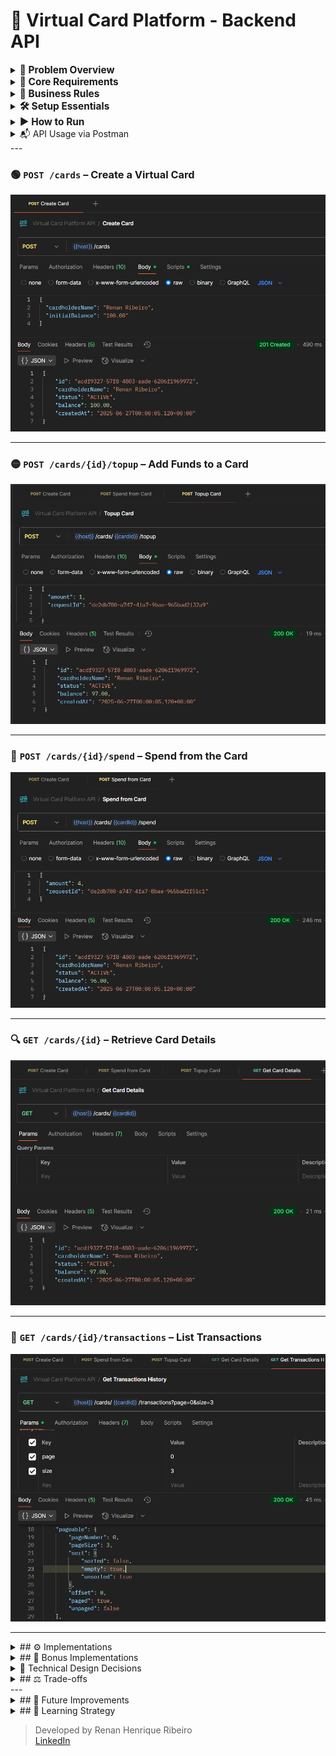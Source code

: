 # 🎫 Virtual Card Platform - Backend API

<details>
  <summary><strong><span style="font-size: 1.1em;">
    💼 Problem Overview
  </span></strong></summary>

  <br>

  You are tasked with building the backend API for a **Virtual Card Platform**. Users should be able to:
  
  - Create virtual cards
  - Add funds (top-up)
  - Spend funds from the cards
  
  The system must guarantee **data consistency**, **prevent overspending**, and remain **robust under concurrent usage**.
  
  ---

</details>

<details>
  <summary><strong><span style="font-size: 1.1em;">
    🧱 Core Requirements
  </span></strong></summary>

  ##### 🏛️ Entity

  - 💳 Card 

    The Card entity represents a virtual card created by a user within the platform. It holds key information required for performing financial transactions, such as the available balance and operational status.
    
    - `id: UUID`
    - `cardholderName: String`
    - `balance: BigDecimal`
    - `createdAt: Timestamp`
  
  - 💸 Transaction

    The Transaction entity represents a financial operation executed on a virtual card. It stores information about the transaction type, amount, and the moment it occurred. Every transaction is linked to a specific card.
    
    - `id: UUID`
    - `cardId: UUID` (foreign key)
    - `type: ENUM { SPEND, TOPUP }`
    - `amount: BigDecimal`
    - `createdAt: Timestamp`

  ##### 🔌 API Endpoints
  
  - `POST /cards`
  
    - Creates a new virtual card.
    
    ```json
    {
      "cardholderName": "Alice",
      "initialBalance": 100.00
    }
    ```
  
  - `POST /cards/{id}/spend`
   
    - Returns `400 Bad Request` if balance is insufficient.
    - Must prevent double-spending via race condition handling.
    
    ```json
    {
      "amount": 30.00,
      "requestId": "UUID"
    }
    ```
  
  - `POST /cards/{id}/topup`
  
    - Adds funds to an existing card.
    
    ```json
    {
      "amount": 50.00,
      "requestId": "UUID"
    }
    ```
  
  - `GET /cards/{id}`
  
    - Retrieves card details including current balance.
    
  - `GET /cards/{id}/transactions`
    
    - Returns the full transaction history for a card.
    
  ---

</details>

<details>
  <summary><strong><span style="font-size: 1.1em;">
    📝 Business Rules
  </span></strong></summary>

  <br>

  - A card's balance **can never go below zero**
  - Transactions must ensure **atomicity and consistency** (e.g., no double spend)
  - Spending from **non-existent or deleted cards** is forbidden
  - Transactions are blocked if the card is `BLOCKED`
  - Cards must exist; otherwise, return `404 Not Found`
  - A card can have a **maximum of 5 SPEND transactions per minute**
  - Duplicate transactions are avoided by checking amount and timestamp within a configurable time window
  
  ---

</details>

<details>
  <summary><strong><span style="font-size: 1.1em;">
    🛠️ Setup Essentials
  </span></strong></summary>

  <br>
  - **Java 17** – Required language version
  - **Maven 3.8** – Dependency management and build tool
  - **Default port: 8080**

---

</details>


<details>
  <summary><strong><span style="font-size: 1.1em;">
    ▶️ How to Run
  </span></strong></summary>

    ```bash
    mvn spring-boot:run
    ```
    
    > 📌 That's it! No additional configuration is needed. All dependencies are resolved via Maven.
    > 🚀 The application runs with:
    > - In-memory H2 database initialized via Flyway
    > - In-memory cache for improved performance and reduced database load

---

</details>

<details>
  <summary>
    📬 API Usage via Postman
  </summary>

  This project includes a complete [Postman collection](https://github.com/rhribeiro25/virtual-card-platform/blob/main/src/main/resources/static/docs/virtual-card-platform.postman_collection.json) to help test and explore the API.
  
  To use it:
  
  1. Import the collection into Postman  
  2. Run the application using:
  
     ```bash
     mvn spring-boot:run
     ```
  
  3. Execute the requests in the recommended order:
  </details>
  ---
  
  ### 🟢 `POST /cards` – Create a Virtual Card
  
  ![Create Card Screenshot](src/main/resources/static/docs/images/create-card.png)
  
  ---
  
  ### 🟡 `POST /cards/{id}/topup` – Add Funds to a Card
  
  ![Top-Up Screenshot](src/main/resources/static/docs/images/topup-card.png)
  
  ---
  
  ### 🔴 `POST /cards/{id}/spend` – Spend from the Card
  
  ![Spend Screenshot](src/main/resources/static/docs/images/spend-card.png)
  
  ---
  
  ### 🔍 `GET /cards/{id}` – Retrieve Card Details
  
  ![Get Card Screenshot](src/main/resources/static/docs/images/get-card-details.png)
  
  ---
  
  ### 📜 `GET /cards/{id}/transactions` – List Transactions
  
  ![Transaction History Screenshot](src/main/resources/static/docs/images/get-transactions-page.png)

---

</details> 

<details>
  <summary>## ⚙ Implementations</summary>

- In-memory **H2 database** with versioning via **Flyway**

- **Spring Data JPA**

- In-memory **cache** using `@Cacheable` and `@CacheEvict`

- 100% **test coverage** (unit and integration) with **JUnit + Mockito**

- **Jacoco** test coverage report published via GitHub Pages:

  👉 [Test Coverage Report](https://rhribeiro25.github.io/virtual-card-platform)

- **Swagger UI** available for REST API exploration:

  👉 [Swagger Interface (localhost)](http://localhost:8080/swagger-ui.html)

- **Postman Collection** for manual testing:

  👉 [Access the file](https://github.com/rhribeiro25/virtual-card-platform/blob/main/src/main/resources/static/docs/virtual-card-platform.postman_collection.json)

- H2 database accessible during execution:

  👉 [H2 Console](http://localhost:8080/h2-console)
> JDBC URL: `jdbc:h2:mem:virtual_card_platform`\
> User: `sa` | Password: `123456`

- Transaction safety using `@Transactional` and **optimistic locking** via `@Version`

- Proper layering: `Controller → Service (UseCase) → Repository`

- Use of **DTOs**, **MapStruct-like mappers**, and REST best practices (HTTP 200, 201, 400, 404, 409, 500)

- Design patterns:

  - **Template Method** for transaction execution
  - **Facade** via `CardUsecase` to encapsulate logic
  - **Builder** for creating immutable entities

---

</details>

<details>
  <summary>## 🌟 Bonus Implementations</summary>

- Pagination support in transaction history
- Card status (`ACTIVE`, `BLOCKED`) with enforcement
- Version field (`@Version`) to enable optimistic concurrency
- Rate limiting: max 5 `SPEND` transactions/minute/card
- Swagger API documentation
- Caching to avoid repeated queries
- CI pipeline with **GitHub Actions** (build, test, Jacoco publish)
- **Flyway** DB versioning for environment consistency
- Request ID Validation – I added validation using requestId in transactions to make sure the same transaction isn't processed more than once, even in case of network issues or retries.
- Cache First Strategy – Now the system checks the cache first, and only goes to the database if the data isn’t there. That helps improve performance and reduce unnecessary DB hits.
- Global Exception Handler Improvements – I standardized internal error messages and improved how I handle exceptions, organizing everything through BusinessException to keep things clean and centralized.
- Transactional Rollback – I applied @Transactional(rollbackFor = BusinessException.class) to ensure that if anything goes wrong in a business rule, all operations inside the process are rolled back, even those inside a Template Method flow.
- Custom Validation per Transaction Type – I made validations customizable using a supports() method, so each one is only applied to the right type of transaction. It makes the system more flexible and easier to maintain.

---

</details>

<details>
  <summary>🧠 Technical Design Decisions</summary>

### `Transaction` linked directly to `Card` entity:

Using a rich domain model with full `Card` object instead of just `cardId` enables:

- Referential integrity and cascaded validations
- Easy access to card status and metadata
- Easier extension for rules based on card state

> This design improves expressiveness and consistency without violating business constraints.

---

</details>

<details>
  <summary>## ⚖ Trade-offs</summary>

- Security (e.g., JWT) not implemented to focus on core logic
- H2 in-memory DB used for speed and ease of local testing
</details>
---

<details>
  <summary>## 🚀 Future Improvements</summary>

- JWT authentication via Spring Security
- Redis cache for horizontal scalability
- PostgreSQL + Docker Compose setup
- Kafka for event-driven architecture
- API Gateway and circuit breakers
- Cloud deployment with monitoring and alerting
- Observability with structured logs and tracing support (ELK, OpenTelemetry, Grafana-ready)

---

</details>

<details>
  <summary>## 📙 Learning Strategy</summary>

- Practical development with hands-on debugging
- Official documentation as a primary reference
- Courses and online resources for frameworks and architecture

---

</details>

> Developed by Renan Henrique Ribeiro\
> [LinkedIn](https://www.linkedin.com/in/rhribeiro25)

